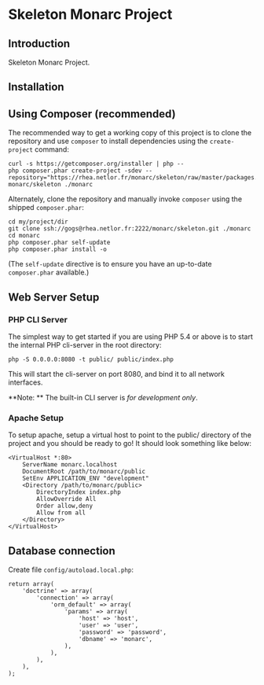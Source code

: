 Skeleton Monarc Project
=======================

Introduction
------------
Skeleton Monarc Project.

Installation
------------

Using Composer (recommended)
----------------------------
The recommended way to get a working copy of this project is to clone the repository
and use `composer` to install dependencies using the `create-project` command:

    curl -s https://getcomposer.org/installer | php --
    php composer.phar create-project -sdev --repository="https://rhea.netlor.fr/monarc/skeleton/raw/master/packages.json" monarc/skeleton ./monarc

Alternately, clone the repository and manually invoke `composer` using the shipped
`composer.phar`:

    cd my/project/dir
    git clone ssh://gogs@rhea.netlor.fr:2222/monarc/skeleton.git ./monarc
    cd monarc
    php composer.phar self-update
    php composer.phar install -o

(The `self-update` directive is to ensure you have an up-to-date `composer.phar`
available.)

Web Server Setup
----------------

### PHP CLI Server

The simplest way to get started if you are using PHP 5.4 or above is to start the internal PHP cli-server in the root directory:

    php -S 0.0.0.0:8080 -t public/ public/index.php

This will start the cli-server on port 8080, and bind it to all network
interfaces.

**Note: ** The built-in CLI server is *for development only*.

### Apache Setup

To setup apache, setup a virtual host to point to the public/ directory of the
project and you should be ready to go! It should look something like below:

    <VirtualHost *:80>
        ServerName monarc.localhost
        DocumentRoot /path/to/monarc/public
        SetEnv APPLICATION_ENV "development"
        <Directory /path/to/monarc/public>
            DirectoryIndex index.php
            AllowOverride All
            Order allow,deny
            Allow from all
        </Directory>
    </VirtualHost>


Database connection
-------------------

Create file `config/autoload.local.php`:

    return array(
        'doctrine' => array(
            'connection' => array(
                'orm_default' => array(
                    'params' => array(
                        'host' => 'host',
                        'user' => 'user',
                        'password' => 'password',
                        'dbname' => 'monarc',
                    ),
                ),
            ),
        ),
    );
